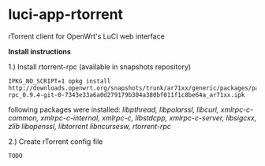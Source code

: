 # luci-app-rtorrent
rTorrent client for OpenWrt's LuCI web interface

**Install instructions**

1.) Install rtorrent-rpc (available in snapshots repository)
```
IPKG_NO_SCRIPT=1 opkg install http://downloads.openwrt.org/snapshots/trunk/ar71xx/generic/packages/packages/rtorrent-rpc_0.9.4-git-0-7343e33a6a0d279179b304a380bf011f1c8be64a_ar71xx.ipk
```
following packages were installed: _libpthread, libpolarssl, libcurl, xmlrpc-c-common, xmlrpc-c-internal, xmlrpc-c, libstdcpp, xmlrpc-c-server, libsigcxx, zlib libopenssl, libtorrent libncursesw, rtorrent-rpc_


2.) Create rTorrent config file
```
TODO
```

